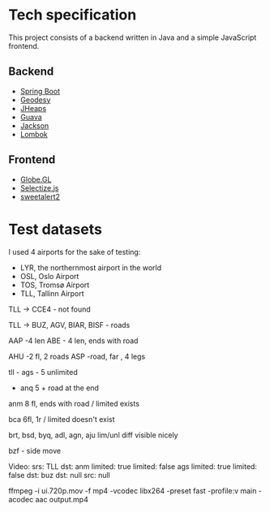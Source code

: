 # Tech specification

This project consists of a backend written in Java and a simple JavaScript frontend.

## Backend

* [Spring Boot](https://github.com/spring-projects/spring-boot)
* [Geodesy](https://github.com/mgavaghan/geodesy)
* [JHeaps](https://github.com/d-michail/jheaps)
* [Guava](https://github.com/google/guava)
* [Jackson](https://github.com/FasterXML/jackson)
* [Lombok](https://github.com/projectlombok/lombok)

## Frontend

* [Globe.GL](https://github.com/vasturiano/globe.gl)
* [Selectize.js](https://github.com/selectize/selectize.js)
* [sweetalert2](https://github.com/sweetalert2/sweetalert2)

# Test datasets

I used 4 airports for the sake of testing:
* LYR, the northernmost airport in the world
* OSL, Oslo Airport
* TOS, Tromsø Airport
* TLL, Tallinn Airport

TLL -> CCE4 - not found

TLL -> BUZ, AGV, BIAR, BISF - roads

AAP -4 len
ABE - 4 len, ends with road

AHU -2 fl, 2 roads
ASP -road, far , 4 legs

tll - ags - 5 unlimited
- anq 5 + road at the end

anm 8 fl, ends with road / limited exists

bca 6fl, 1r / limited doesn't exist

brt, bsd, byq, adl, agn, aju lim/unl diff visible nicely

bzf  - side move

Video:
srs: TLL
dst: anm
limited: true
limited: false
ags
limited: true
limited: false
dst: buz
dst: null
src: null

ffmpeg -i ui.720p.mov -f mp4 -vcodec libx264 -preset fast -profile:v main -acodec aac output.mp4
